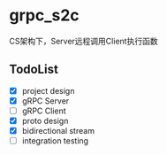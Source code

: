 # grpc_s2c
CS架构下，Server远程调用Client执行函数

## TodoList
- [X] project design
- [X] gRPC Server
- [ ] gRPC Client
- [X] proto design
- [X] bidirectional stream
- [ ] integration testing